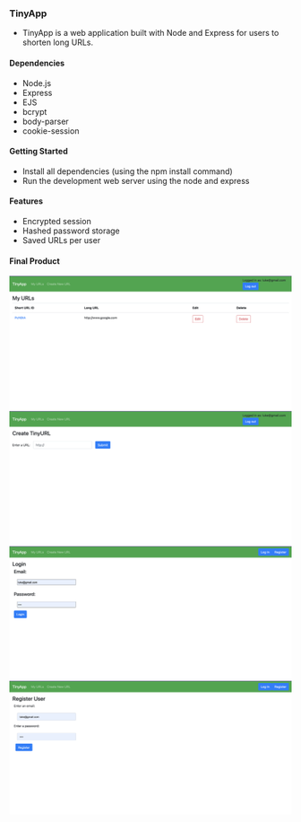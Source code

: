 ### TinyApp 
* TinyApp is a web application built with Node and Express for users to shorten long URLs.

#### Dependencies
  * Node.js
  * Express
  * EJS
  * bcrypt
  * body-parser
  * cookie-session

#### Getting Started

  * Install all dependencies (using the npm install command)
  * Run the development web server using the node and express

#### Features
  * Encrypted session
  * Hashed password storage
  * Saved URLs per user

#### Final Product

!["screenshot of logged in"](https://github.com/onaroll2021/tinyapp/blob/main/docs/Screen%20Shot%202022-10-06%20at%209.55.24%20PM.png?raw=true)
!["screenshot of creating URL"](https://github.com/onaroll2021/tinyapp/blob/main/docs/Screen%20Shot%202022-10-06%20at%209.57.13%20PM.png?raw=true)
!["screenshot of login"](https://github.com/onaroll2021/tinyapp/blob/main/docs/Screen%20Shot%202022-10-06%20at%209.57.32%20PM.png?raw=true)
!["screenshot of registration"](https://github.com/onaroll2021/tinyapp/blob/main/docs/Screen%20Shot%202022-10-06%20at%209.57.44%20PM.png?raw=true)